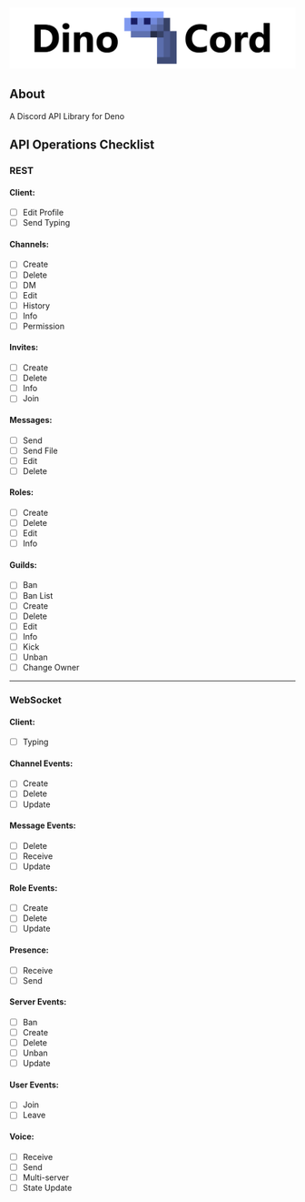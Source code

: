 <!--<div style="text-align:center;">
    <img src="https://github.com/sunsetkookaburra/dinocord/raw/master/banner.png" alt="DinoCord" width="80%">
</div>-->
![DinoCord](banner.png)

## About
A Discord API Library for Deno

## API Operations Checklist
### REST
#### Client:
- [ ] Edit Profile
- [ ] Send Typing
#### Channels:
- [ ] Create
- [ ] Delete
- [ ] DM
- [ ] Edit
- [ ] History
- [ ] Info
- [ ] Permission
#### Invites:
- [ ] Create
- [ ] Delete
- [ ] Info
- [ ] Join
#### Messages:
- [ ] Send
- [ ] Send File
- [ ] Edit
- [ ] Delete
#### Roles:
- [ ] Create
- [ ] Delete
- [ ] Edit
- [ ] Info
#### Guilds:
- [ ] Ban
- [ ] Ban List
- [ ] Create
- [ ] Delete
- [ ] Edit
- [ ] Info
- [ ] Kick
- [ ] Unban
- [ ] Change Owner

---
### WebSocket
#### Client:
- [ ] Typing
#### Channel Events:
- [ ] Create
- [ ] Delete
- [ ] Update
#### Message Events:
- [ ] Delete
- [ ] Receive
- [ ] Update
#### Role Events:
- [ ] Create
- [ ] Delete
- [ ] Update
#### Presence:
- [ ] Receive
- [ ] Send
#### Server Events:
- [ ] Ban
- [ ] Create
- [ ] Delete
- [ ] Unban
- [ ] Update
#### User Events:
- [ ] Join
- [ ] Leave
#### Voice:
- [ ] Receive
- [ ] Send
- [ ] Multi-server
- [ ] State Update
